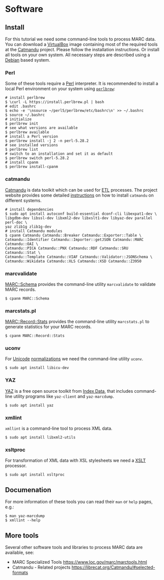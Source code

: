 # Software

## Install

For this tutorial we need some command-line tools to process MARC data. You can download a [VirtualBox](https://www.virtualbox.org/) image containing most of the required tools at the [Catmandu](https://librecatproject.wordpress.com/get-catmandu/) project. Please follow the installation instructions. Or install all tools on your own system. All necessary steps are described using a [Debian](https://www.debian.org/) based system. 

### Perl

Some of these tools require a [Perl](https://www.perl.org/) interpreter. It is recommended to install a local Perl environment on your system using [`perlbrew`](https://perlbrew.pl/):

```terminal
# install perlbrew
$ \curl -L https://install.perlbrew.pl | bash
# edit .bashrc
$ echo -e '\nsource ~/perl5/perlbrew/etc/bashrc\n' >> ~/.bashrc
$ source ~/.bashrc
# initialize
$ perlbrew init
# see what versions are available
$ perlbrew available
# install a Perl version
$ perlbrew install -j 2 -n perl-5.28.2
# see installed versions
$ perlbrew list
# switch to an installation and set it as default
$ perlbrew switch perl-5.28.2
# install cpanm
$ perlbrew install-cpanm
```

### catmandu

[Catmandu](https://librecat.org/Catmandu) is data toolkit which can be used for [ETL](https://en.wikipedia.org/wiki/Extract,_transform,_load) processes. The project website provides some detailed [instructions](https://librecat.org/Catmandu/#installation) on how to install `catmandu` on different systems.

```terminal
# install dependencies
$ sudo apt install autoconf build-essential dconf-cli libexpat1-dev \
libgdbm-dev libssl-dev libxml2-dev libxslt1-dev libyaz-dev parallel perl-doc \
yaz zlib1g zlib1g-dev
# install Catmandu modules
$ cpanm Catmandu Catmandu::Breaker Catmandu::Exporter::Table \
Catmandu::Identifier Catmandu::Importer::getJSON Catmandu::MARC Catmandu::OAI \
Catmandu::PICA Catmandu::PNX Catmandu::RDF Catmandu::SRU Catmandu::Stat \
Catmandu::Template Catmandu::VIAF Catmandu::Validator::JSONSchema \
Catmandu::Wikidata Catmandu::XLS Catmandu::XSD Catmandu::Z3950
```

### marcvalidate

[MARC::Schema](https://metacpan.org/pod/MARC::Schema) provides the command-line utility `marcvalidate` to validate MARC records.

```terminal
$ cpanm MARC::Schema 
```

### marcstats.pl

[MARC::Record::Stats](https://metacpan.org/pod/MARC::Record::Stats) provides the command-line utility `marcstats.pl` to generate statistics for your MARC records.

```terminal
$ cpanm MARC::Record::Stats
```

### uconv

For [Unicode](https://home.unicode.org/) [normalizations](https://en.wikipedia.org/wiki/Unicode_equivalence) we need the command-line utility `uconv`.

```terminal
$ sudo apt install libicu-dev
```

### YAZ

[YAZ](https://www.indexdata.com/resources/software/yaz/) is a free open source toolkit from [Index Data](https://www.indexdata.com/), that includes command-line utility programs like `yaz-client` and `yaz-marcdump`.

```terminal
$ sudo apt install yaz
```

### xmllint

`xmllint` is a command-line tool to process XML data.

```terminal
$ sudo apt install libxml2-utils
```

### xsltproc

For transformation of XML data with XSL stylesheets we need a [XSLT](https://en.wikipedia.org/wiki/XSLT) processor.

```terminal
$ sudo apt install xsltproc
```

## Documenation

For more information of these tools you can read their `man` or `help` pages, e.g.:

```terminal
$ man yaz-marcdump
$ xmllint --help
```

## More tools

Several other software tools and libraries to process MARC data are available, see:  

+ MARC Specialized Tools <https://www.loc.gov/marc/marctools.html>
+ Catmandu - Related projects <https://librecat.org/Catmandu/#selected-formats>